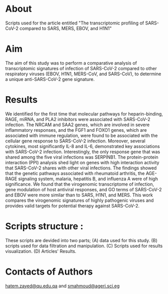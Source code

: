 # About
Scripts used for the article entitled "The transcriptomic profiling of SARS-CoV-2 compared to SARS, MERS, EBOV, and H1N1"
# Aim
The aim of this study was to perform a comparative analysis of transcriptomic signatures of infection of SARS-CoV-2 compared to other respiratory viruses (EBOV, H1N1, MERS-CoV, and SARS-CoV), to determine a unique anti-SARS-CoV-2 gene signature. 
# Results
We identified for the first time that molecular pathways for heparin-binding, RAGE, miRNA, and PLA2 inhibitors were associated with SARS-CoV-2 infection. The NRCAM and SAA2 genes, which are involved in severe inflammatory responses, and the FGF1 and FOXO1 genes, which are associated with immune regulation, were found to be associated with the cellular gene response to SARS-CoV-2 infection. Moreover, several cytokines, most significantly IL-8 and IL-6, demonstrated key associations with SARS-CoV-2 infection. Interestingly, the only response gene that was shared among the five viral infections was SERPINB1. The protein-protein interaction (PPI) analysis shed light on genes with high interaction activity that SARS-CoV-2 shares with other viral infections. The findings showed that the genetic pathways associated with rheumatoid arthritis, the AGE-RAGE signaling system, malaria, hepatitis B, and influenza A were of high significance. We found that the virogenomic transcriptome of infection, gene modulation of host antiviral responses, and GO terms of SARS-CoV-2 and EBOV were more similar than to SARS, H1N1, and MERS. This work compares the virogenomic signatures of highly pathogenic viruses and provides valid targets for potential therapy against SARS-CoV-2.

# Scripts structure :
These scripts are devided into two parts; 
(A) data used for this study. 
(B) scripts used for data filtration and manipulation. 
(C) Scripts used for results visualization. 
(D) Articles' Results.
 # Contacts of Authors
 hatem.zayed@qu.edu.qa and smahmoud@ageri.sci.eg
